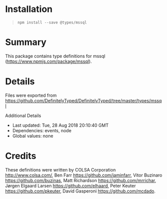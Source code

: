 # Installation
> `npm install --save @types/mssql`

# Summary
This package contains type definitions for mssql (https://www.npmjs.com/package/mssql).

# Details
Files were exported from https://github.com/DefinitelyTyped/DefinitelyTyped/tree/master/types/mssql

Additional Details
 * Last updated: Tue, 28 Aug 2018 20:10:40 GMT
 * Dependencies: events, node
 * Global values: none

# Credits
These definitions were written by COLSA Corporation <http://www.colsa.com/>, Ben Farr <https://github.com/jaminfarr>, Vitor Buzinaro <https://github.com/buzinas>, Matt Richardson <https://github.com/mrrichar>, Jørgen Elgaard Larsen <https://github.com/elhaard>, Peter Keuter <https://github.com/pkeuter>, David Gasperoni <https://github.com/mcdado>.
